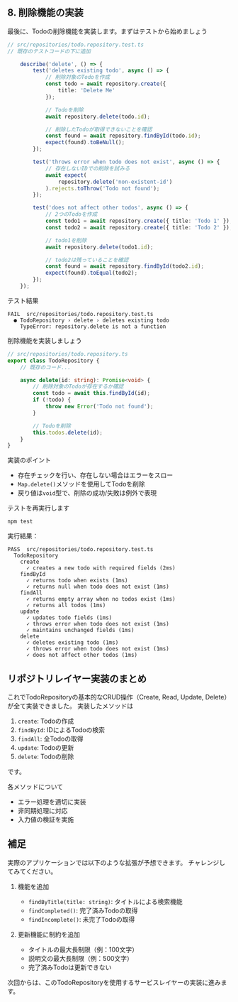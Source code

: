 ## 8. 削除機能の実装

最後に、Todoの削除機能を実装します。まずはテストから始めましょう

```typescript
// src/repositories/todo.repository.test.ts
// 既存のテストコードの下に追加

    describe('delete', () => {
        test('deletes existing todo', async () => {
            // 削除対象のTodoを作成
            const todo = await repository.create({
                title: 'Delete Me'
            });

            // Todoを削除
            await repository.delete(todo.id);

            // 削除したTodoが取得できないことを確認
            const found = await repository.findById(todo.id);
            expect(found).toBeNull();
        });

        test('throws error when todo does not exist', async () => {
            // 存在しないIDでの削除を試みる
            await expect(
                repository.delete('non-existent-id')
            ).rejects.toThrow('Todo not found');
        });

        test('does not affect other todos', async () => {
            // 2つのTodoを作成
            const todo1 = await repository.create({ title: 'Todo 1' });
            const todo2 = await repository.create({ title: 'Todo 2' });

            // todo1を削除
            await repository.delete(todo1.id);

            // todo2は残っていることを確認
            const found = await repository.findById(todo2.id);
            expect(found).toEqual(todo2);
        });
    });
```

テスト結果
```
FAIL  src/repositories/todo.repository.test.ts
  ● TodoRepository › delete › deletes existing todo
    TypeError: repository.delete is not a function
```

削除機能を実装しましょう

```typescript
// src/repositories/todo.repository.ts
export class TodoRepository {
    // 既存のコード...

    async delete(id: string): Promise<void> {
        // 削除対象のTodoが存在するか確認
        const todo = await this.findById(id);
        if (!todo) {
            throw new Error('Todo not found');
        }

        // Todoを削除
        this.todos.delete(id);
    }
}
```

実装のポイント
- 存在チェックを行い、存在しない場合はエラーをスロー
- `Map.delete()`メソッドを使用してTodoを削除
- 戻り値は`void`型で、削除の成功/失敗は例外で表現

テストを再実行します

```bash
npm test
```

実行結果：
```
PASS  src/repositories/todo.repository.test.ts
  TodoRepository
    create
      ✓ creates a new todo with required fields (2ms)
    findById
      ✓ returns todo when exists (1ms)
      ✓ returns null when todo does not exist (1ms)
    findAll
      ✓ returns empty array when no todos exist (1ms)
      ✓ returns all todos (1ms)
    update
      ✓ updates todo fields (1ms)
      ✓ throws error when todo does not exist (1ms)
      ✓ maintains unchanged fields (1ms)
    delete
      ✓ deletes existing todo (1ms)
      ✓ throws error when todo does not exist (1ms)
      ✓ does not affect other todos (1ms)
```

## リポジトリレイヤー実装のまとめ

これでTodoRepositoryの基本的なCRUD操作（Create, Read, Update, Delete）が全て実装できました。
実装したメソッドは

1. `create`: Todoの作成
2. `findById`: IDによるTodoの検索
3. `findAll`: 全Todoの取得
4. `update`: Todoの更新
5. `delete`: Todoの削除

です。

各メソッドについて
- エラー処理を適切に実装
- 非同期処理に対応
- 入力値の検証を実施

## 補足
実際のアプリケーションでは以下のような拡張が予想できます。
チャレンジしてみてください。

1. 機能を追加
   - `findByTitle(title: string)`: タイトルによる検索機能
   - `findCompleted()`: 完了済みTodoの取得
   - `findIncomplete()`: 未完了Todoの取得

2. 更新機能に制約を追加
   - タイトルの最大長制限（例：100文字）
   - 説明文の最大長制限（例：500文字）
   - 完了済みTodoは更新できない


次回からは、このTodoRepositoryを使用するサービスレイヤーの実装に進みます。
